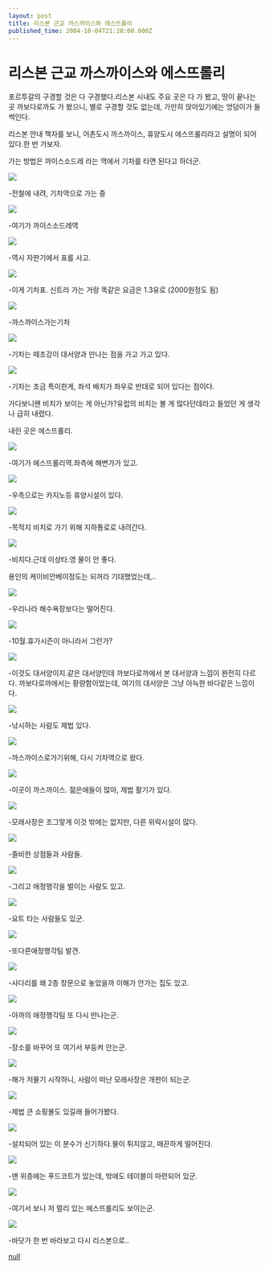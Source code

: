 ```yaml
---
layout: post
title: 리스본 근교 까스까이스와 에스뜨롤리
published_time: 2004-10-04T21:28:00.000Z
---
```


# 리스본 근교 까스까이스와 에스뜨롤리


포르투갈의 구경할 것은 다 구경했다.리스본 시내도 주요 곳은 다 가 봤고, 땅이 끝나는 곳 까보다로까도 가 봤으니, 별로 구경할 것도 없는데, 가만히 앉아있기에는 엉덩이가 들썩인다.

리스본 안내 책자를 보니, 어촌도시 까스까이스, 휴양도시 에스뜨롤리라고 설명이 되어 있다.한 번 가보자.

가는 방법은 까이스소드레 라는 역에서 기차를 타면 된다고 하더군.

![](../pds/200902/04/80/a0109780_498978f7e2d02.jpg)

-전철에 내려, 기차역으로 가는 중

![](../pds/200902/04/80/a0109780_498978f80a3b4.jpg)

-여기가 까이스소드레역

![](../pds/200902/04/80/a0109780_498978f833f00.jpg)

-역시 자판기에서 표를 사고.

![](../pds/200902/04/80/a0109780_498978f845dcd.jpg)

-이게 기차표. 신트라 가는 거랑 똑같은 요금은 1.3유로 (2000원정도 됨)

![](../pds/200902/04/80/a0109780_498978f8696a8.jpg)

-까스까이스가는기차

![](../pds/200902/04/80/a0109780_498978f877974.jpg)

-기차는 떼조강이 대서양과 만나는 점을 가고 가고 있다.

![](../pds/200902/04/80/a0109780_498978f8898d8.jpg)

-기차는 조금 특이한게, 좌석 배치가 좌우로 반대로 되어 있다는 점이다.

가다보니왠 비치가 보이는 게 아닌가?유럽의 비치는 볼 게 많다던데라고 들었던 게 생각나 급히 내렸다.

내린 곳은 에스뜨롤리.

![](../pds/200902/04/80/a0109780_498978f89a005.jpg)

-여기가 에스뜨롤리역.좌측에 해변가가 있고.

![](../pds/200902/04/80/a0109780_498978f8aaf52.jpg)

-우측으로는 카지노등 휴양시설이 있다.

![](../pds/200902/04/80/a0109780_498978f8bbe28.jpg)

-목적지 비치로 가기 위해 지하통로로 내려간다.

![](../pds/200902/04/80/a0109780_498978f8d27df.jpg)

-비치다.근데 이상타.영 물이 안 좋다.

용인의 케이비안베이정도는 되꺼라 기대했었는데,..

![](../pds/200902/04/80/a0109780_498978f8e66f5.jpg)

-우리나라 해수욕장보다는 떨어진다.

![](../pds/200902/04/80/a0109780_498978f906784.jpg)

-10월.휴가시즌이 아니라서 그런가?

![](../pds/200902/04/80/a0109780_498978f919a2f.jpg)

-이것도 대서양이지.같은 대서양인데 까보다로까에서 본 대서양과 느낌이 완전히 다르다. 까보다로까에서는 황량함이었는데, 여기의 대서양은 그냥 아늑한 바다같은 느낌이다.

![](../pds/200902/04/80/a0109780_498978f936ab9.jpg)

-낚시하는 사람도 제법 있다.

![](../pds/200902/04/80/a0109780_498978f94ec39.jpg)

-까스까이스로가기위해, 다시 기차역으로 왔다.

![](../pds/200902/04/80/a0109780_498978f96ea72.jpg)

-이곳이 까스까이스. 젊은애들이 많아, 제법 활기가 있다.

![](../pds/200902/04/80/a0109780_498978f985c30.jpg)

-모래사장은 조그맣게 이것 밖에는 없지만, 다른 위락시설이 많다.

![](../pds/200902/04/80/a0109780_498978f997aa7.jpg)

-즐비한 상점들과 사람들.

![](../pds/200902/04/80/a0109780_498978f9a9d2a.jpg)

-그리고 애정행각을 벌이는 사람도 있고.

![](../pds/200902/04/80/a0109780_498978f9bf312.jpg)

-요트 타는 사람들도 있군.

![](../pds/200902/04/80/a0109780_498978f9d9937.jpg)

-또다른애정행각팀 발견.

![](../pds/200902/04/80/a0109780_498978f9f1867.jpg)

-사다리를 왜 2층 창문으로 놓았을까 이해가 안가는 집도 있고.

![](../pds/200902/04/80/a0109780_498978fa0e11a.jpg)

-아까의 애정행각팀 또 다시 만나는군.

![](../pds/200902/04/80/a0109780_498978fa1f43e.jpg)

-장소를 바꾸어 또 여기서 부둥켜 안는군.

![](../pds/200902/04/80/a0109780_498978fa3168a.jpg)

-해가 저물기 시작하니, 사람이 떠난 모래사장은 개판이 되는군.

![](../pds/200902/04/80/a0109780_498978fa42598.jpg)

-제법 큰 쇼핑몰도 있길래 들어가봤다.

![](../pds/200902/04/80/a0109780_498978fa52cf8.jpg)

-설치되어 있는 이 분수가 신기하다.물이 튀지않고, 매끈하게 떨어진다.

![](../pds/200902/04/80/a0109780_498978fa615f5.jpg)

-맨 위층에는 푸드코트가 있는데, 밖에도 테이블이 마련되어 있군.

![](../pds/200902/04/80/a0109780_498978fa74b74.jpg)

-여기서 보니 저 멀리 있는 에스뜨롤리도 보이는군.

![](../pds/200902/04/80/a0109780_498978fa87df7.jpg)

-바닷가 한 번 바라보고 다시 리스본으로..

[null](../6166841.html#6166841_1)

